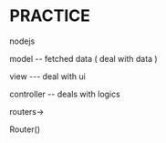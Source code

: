 # PRACTICE
nodejs

   
model  -- fetched data ( deal with data )

view --- deal with ui 


controller  -- deals with logics 


routers->


Router()



